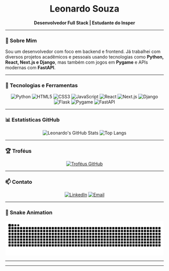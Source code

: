 <h1 align="center">Leonardo Souza</h1>

<p align="center">
  <strong>Desenvolvedor Full Stack | Estudante do Insper</strong>
</p>

---

### 🧠 Sobre Mim

Sou um desenvolvedor com foco em backend e frontend. Já trabalhei com diversos projetos acadêmicos e pessoais usando tecnologias como **Python, React, Next.js e Django**, mas também com jogos em **Pygame** e APIs modernas com **FastAPI**.

---

### 🚀 Tecnologias e Ferramentas

<div align="center">
  
  ![Python](https://img.shields.io/badge/Python-3776AB?style=for-the-badge&logo=python&logoColor=white)
  ![HTML5](https://img.shields.io/badge/HTML5-E34F26?style=for-the-badge&logo=html5&logoColor=white)
  ![CSS3](https://img.shields.io/badge/CSS3-1572B6?style=for-the-badge&logo=css3&logoColor=white)
  ![JavaScript](https://img.shields.io/badge/JavaScript-F7DF1E?style=for-the-badge&logo=javascript&logoColor=black)
  ![React](https://img.shields.io/badge/React-20232A?style=for-the-badge&logo=react&logoColor=61DAFB)
  ![Next.js](https://img.shields.io/badge/Next.js-000000?style=for-the-badge&logo=nextdotjs&logoColor=white)
  ![Django](https://img.shields.io/badge/Django-092E20?style=for-the-badge&logo=django&logoColor=white)
  ![Flask](https://img.shields.io/badge/Flask-000000?style=for-the-badge&logo=flask&logoColor=white)
  ![Pygame](https://img.shields.io/badge/Pygame-1E90FF?style=for-the-badge&logo=pygame&logoColor=white)
  ![FastAPI](https://img.shields.io/badge/FastAPI-009688?style=for-the-badge&logo=fastapi&logoColor=white)
  
</div>

---

### 📊 Estatísticas GitHub

<div align="center">

  ![Leonardo's GitHub Stats](https://github-readme-stats.vercel.app/api?username=souzxxx&show_icons=true&theme=dracula)
  ![Top Langs](https://github-readme-stats.vercel.app/api/top-langs/?username=souzxxx&layout=compact&theme=dracula)

</div>

---

### 🏆 Troféus

<div align="center">

  [![Troféus GitHub](https://github-profile-trophy.vercel.app/?username=souzxxx&theme=onedark&margin-w=10&no-frame=true)](https://github.com/ryo-ma/github-profile-trophy)

</div>

---

### 📫 Contato

<div align="center">

[![LinkedIn](https://img.shields.io/badge/-LinkedIn-0077B5?style=for-the-badge&logo=linkedin&logoColor=white)](https://www.linkedin.com/in/leonardo-souzx)
[![Email](https://img.shields.io/badge/-Email-D14836?style=for-the-badge&logo=gmail&logoColor=white)](mailto:leonardosouzasilva9@gmail.com)

</div>

---

### 🐍 Snake Animation

<div align="center">

<picture>
  <source media="(prefers-color-scheme: dark)" srcset="https://raw.githubusercontent.com/souzxxx/souzxxx/output/github-contribution-grid-snake-dark.svg">
  <source media="(prefers-color-scheme: light)" srcset="https://raw.githubusercontent.com/souzxxx/souzxxx/output/github-contribution-grid-snake.svg">
  <img alt="github contribution grid snake animation" src="https://raw.githubusercontent.com/souzxxx/souzxxx/output/github-contribution-grid-snake.svg">
</picture>

</div>

---

---

